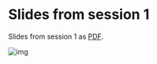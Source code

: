 
# Slides from session 1

Slides from session 1 as [PDF](https://michael-franke.github.io/npNLG/01-NLG-overview.pdf).

![img](./pics/01-cover-NLG-overview.png)

